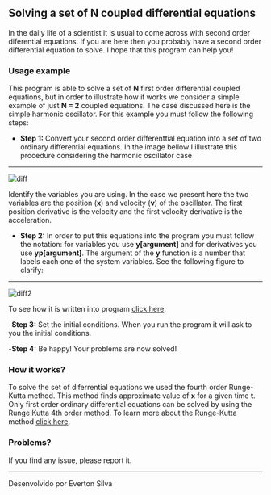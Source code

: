 ## Solving a set of N coupled differential equations
In the daily life of a scientist it is usual to come across with second order diferential equations. If you are here then you probably have a second order differential equation to solve. I hope that this program can help you!
### Usage example 
This program is able to solve a set of **N** first order differential coupled equations, but in order to illustrate how it works we consider a simple example of just **N = 2** coupled equations. The case discussed here is the simple harmonic oscillator. For this example you must follow the following steps:
- **Step 1:** Convert your second order differenttial equation into a set of two ordinary differential equations. In the image bellow I illustrate this procedure considering the harmonic oscillator case
***
![diff](https://user-images.githubusercontent.com/68023745/87543533-4dfe2600-c67b-11ea-8f7f-ba12782bfe4b.png)

Identify the variables you are using. In the case we present here the two variables are the position (**x**) and velocity (**v**) of the oscillator. The first position  derivative is the velocity and the first velocity derivative is the acceleration.
- **Step 2:** In order to put this equations into the program you must follow the notation: for variables you use **y[argument]** and for derivatives you use **yp[argument]**. The argument of the **y** function is a number that labels each one of the system variables. See the following figure to clarify: 
***
![diff2](https://user-images.githubusercontent.com/68023745/87547417-72f59780-c681-11ea-99d5-09a82cb68d16.png)

To see how it is written into program [click here](https://github.com/Everton-Luiss/Resolvendo-N-equacoes-Diferenciais/blob/master/sub.c).

-**Step 3:** Set the initial conditions. When you run the program it will ask to you the initial conditions.

-**Step 4:** Be happy! Your problems are now solved!

### How it works?
To solve the set of diferrential equations we used the fourth order Runge-Kutta method. This method finds approximate value of **x** for a given time **t**. Only first order ordinary differential equations can be solved by using the Runge Kutta 4th order method. To learn more about the Runge-Kutta method [click here](https://pt.wikipedia.org/wiki/M%C3%A9todo_de_Runge-Kutta).

### Problems?
If you find any issue, please report it.
***
Desenvolvido por Everton Silva
